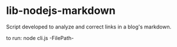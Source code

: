 # lib-nodejs-markdown
Script developed to analyze and correct links in a blog's markdown.

to run: node cli.js -FilePath- 